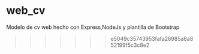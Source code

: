 # web_cv
Modelo de cv web hecho con Express,NodeJs y plantilla de Bootstrap
>>>>>>> e5049c35743953fafa26985a6a852199f5c3c8e2
